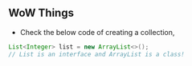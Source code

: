 ## WoW Things
- Check the below code of creating a collection,
```java
List<Integer> list = new ArrayList<>();
// List is an interface and ArrayList is a class!
```